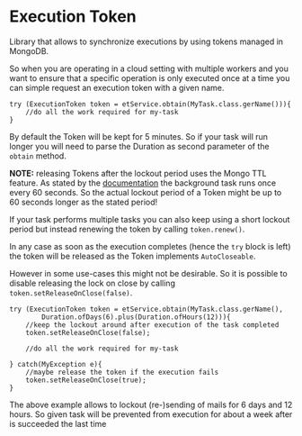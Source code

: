 # Execution Token

Library that allows to synchronize executions by using tokens managed in MongoDB.

So when you are operating in a cloud setting with multiple workers and you want to ensure that a specific operation is only executed once at a time you can simple request an execution token with a given name.

    try (ExecutionToken token = etService.obtain(MyTask.class.gerName())){
        //do all the work required for my-task
    }
    
By default the Token will be kept for 5 minutes. So if your task will run longer you will need to parse the Duration as
second parameter of the `obtain` method.

__NOTE:__ releasing Tokens after the lockout period uses the Mongo TTL feature. As stated by the [documentation](https://docs.mongodb.com/manual/core/index-ttl/#timing-of-the-delete-operation) the background task runs once every 60 seconds. So the actual lockout period of a Token might be up to 60 seconds longer as the stated period!


If your task performs multiple tasks you can also keep using a short lockout period but instead renewing the token by
calling `token.renew()`.

In any case as soon as the execution completes (hence the `try` block is left) the token will be released as the Token
implements `AutoCloseable`.

However in some use-cases this might not be desirable. So it is possible to disable releasing the lock on close by
calling `token.setReleaseOnClose(false)`.

    try (ExecutionToken token = etService.obtain(MyTask.class.gerName(),
            Duration.ofDays(6).plus(Duration.ofHours(12))){
        //keep the lockout around after execution of the task completed
        token.setReleaseOnClose(false);
        
        //do all the work required for my-task
        
    } catch(MyException e){
        //maybe release the token if the execution fails
        token.setReleaseOnClose(true);
    }

The above example allows to lockout (re-)sending of mails for 6 days and 12 hours. So given task will be prevented from
execution for about a week after is succeeded the last time
    